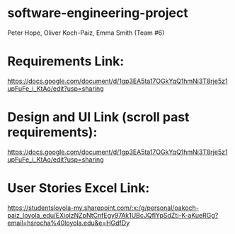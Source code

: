 # software-engineering-project
  Peter Hope, Oliver Koch-Paiz, Emma Smith (Team #6)

# Requirements Link:
https://docs.google.com/document/d/1gp3EA5ta17OGkYqQ1hmNi3T8rje5z1upFuFe_i_KtAo/edit?usp=sharing

# Design and UI Link (scroll past requirements):
https://docs.google.com/document/d/1gp3EA5ta17OGkYqQ1hmNi3T8rje5z1upFuFe_i_KtAo/edit?usp=sharing

# User Stories Excel Link:
https://studentsloyola-my.sharepoint.com/:x:/g/personal/oakoch-paiz_loyola_edu/EXioIzNZpNtCnfEgy97Ak1UBcJQflYpSdZtj-K-aKueRGg?email=hsrocha%40loyola.edu&e=HGdfDy

